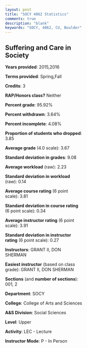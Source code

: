 ```yaml
---
layout: post
title: "SOCY 4062 Statistics"
comments: true
description: "blank"
keywords: "SOCY, 4062, CU, Boulder"
--- 
```

<head>
<script src="https://ajax.googleapis.com/ajax/libs/jquery/2.1.3/jquery.min.js"></script>
<script src="https://dl.dropboxusercontent.com/s/pc42nxpaw1ea4o9/highcharts.js?dl=0"></script>
<!-- <script src="../assets/js/highcharts.js"></script> -->
<style type="text/css">@font-face {
	font-family: "Bebas Neue";
	src: url(https://www.filehosting.org/file/details/544349/BebasNeue%20Regular.otf) format("opentype");
	}
	h1.Bebas { 
		font-family: "Bebas Neue", Verdana, Tahoma;
	}
</style>
</head>
<body>
	<div id="container" style="float: right; width: 45%; height: 88%; margin-left: 2.5%; margin-right: 2.5%;"></div>
	<script language="JavaScript">
		$(document).ready(function() {
		var chart = {type: 'column'};
		var title = {text: 'Grade Distribution'};
		var xAxis = {categories: ['A','B','C','D','F'],crosshair: true};
		var yAxis = {min: 0,title: {text: 'Percentage'}};
		var tooltip = {headerFormat: '<center><b><span style="font-size:20px">{point.key}</span></b></center>',
		               pointFormat: '<td style="padding:0"><b>{point.y:.1f}%</b></td>',
		               footerFormat: '</table>',shared: true,useHTML: true};
		var plotOptions = {column: {pointPadding: 0.0,borderWidth: 0}};  
		var credits = {enabled: false};var series= [{name: 'Percent',data: [72.92,21.88,5.21,0.0,0.0,]}];
		var json = {};
		json.chart = chart;
		json.title = title;
		json.tooltip = tooltip;
		json.xAxis = xAxis;
		json.yAxis = yAxis;  
		json.series = series;
		json.plotOptions = plotOptions;  
		json.credits = credits;
		$('#container').highcharts(json);
	});
	</script>
</body>
			   
## Suffering and Care in Society

**Years provided**: 2015,2016

**Terms provided**: Spring,Fall

**Credits**: 3

**RAP/Honors class?** Neither

**Percent grade**: 95.92%

**Percent withdrawn**: 3.64%

**Percent incomplete**: 4.08%

**Proportion of students who dropped**: 3.85

**Average grade** (4.0 scale): 3.67

**Standard deviation in grades**: 9.08

**Average workload** (raw): 2.23

**Standard deviation in workload** (raw): 0.14

**Average course rating** (6 point scale): 3.81

**Standard deviation in course rating** (6 point scale): 0.34

**Average instructor rating** (6 point scale): 3.91

**Standard deviation in instructor rating** (6 point scale): 0.27

**Instructors**: GRANT II, DON SHERMAN

**Easiest instructor** (based on class grade): GRANT II, DON SHERMAN

**Sections** (and **number of sections**): 001, 2

**Department**: SOCY

**College**: College of Arts and Sciences

**A&S Division**: Social Sciences

**Level**: Upper

**Activity**: LEC - Lecture

**Instructor Mode**: P  - In Person